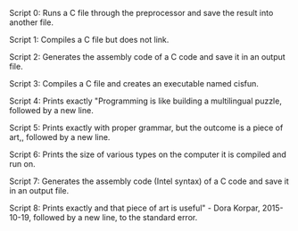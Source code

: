 Script 0: Runs a C file through the preprocessor and save the result into another file.

Script 1: Compiles a C file but does not link.

Script 2: Generates the assembly code of a C code and save it in an output file.

Script 3: Compiles a C file and creates an executable named cisfun.

Script 4: Prints exactly "Programming is like building a multilingual puzzle, followed by a new line.

Script 5: Prints exactly with proper grammar, but the outcome is a piece of art,, followed by a new line.

Script 6: Prints the size of various types on the computer it is compiled and run on.

Script 7: Generates the assembly code (Intel syntax) of a C code and save it in an output file.

Script 8: Prints exactly and that piece of art is useful" - Dora Korpar, 2015-10-19, followed by a new line, to the standard error.
